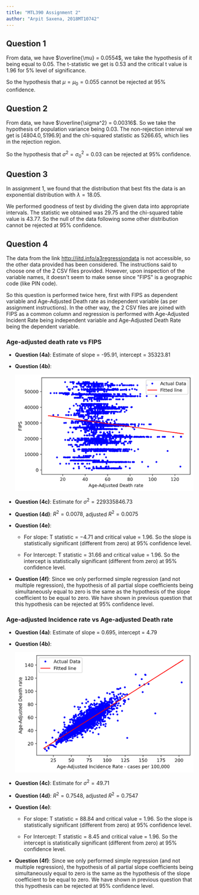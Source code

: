 ```yaml
---
title: "MTL390 Assignment 2"
author: "Arpit Saxena, 2018MT10742"
---
```


## Question 1

From data, we have $\overline{\mu} = 0.0554$, we take the hypothesis of it being equal to $0.05$. The t-statistic we get is $0.53$ and the critical t value is $1.96$ for 5% level of significance.

So the hypothesis that $\mu = \mu_0 = 0.055$ cannot be rejected at 95% confidence.

## Question 2

From data, we have $\overline{\sigma^2} = 0.00316$. So we take the hypothesis of
population variance being $0.03$. The non-rejection interval we get is $[4804.0, 5196.9]$ and the chi-squared statistic as $5266.65$, which lies in the rejection region.

So the hypothesis that $\sigma^2 = \sigma_0^2 = 0.03$ can be rejected at 95% confidence.

## Question 3

In assignment 1, we found that the distribution that best fits the data is an
exponential distribution with $\lambda = 18.05$.

We performed goodness of test by dividing the given data into appropriate
intervals. The statistic we obtained was $29.75$ and the chi-squared table value
is $43.77$. So the null of the data following some other distribution cannot be
rejected at 95% confidence.

## Question 4

The data from the link http://iitd.info/a3regressiondata is not accessible, so the other data provided has been considered. The instructions said to choose one of the 2 CSV files provided. However, upon inspection of the variable names, it doesn't seem to make sense since "FIPS" is a geographic code (like PIN code).

So this question is performed twice here, first with FIPS as dependent variable and Age-Adjusted Death rate as independent variable (as per assignment instructions). In the other way, the 2 CSV files are joined with FIPS as a common column and regression is performed with Age-Adjusted Incident Rate being independent variable
and Age-Adjusted Death Rate being the dependent variable.

### Age-adjusted death rate vs FIPS

- **Question (4a)**: Estimate of slope = -95.91, intercept = 35323.81
  
- **Question (4b)**:

    ![Regression of Age-Adjusted Death Rate vs FIPS](fips_death.png)

- **Question (4c)**: Estimate for $\sigma^2 = 229335846.73$

- **Question (4d)**: $R^2 = 0.0078$, adjusted $R^2 = 0.0075$

- **Question (4e)**:

  - For slope: T statistic = $-4.71$ and critical value = $1.96$. So the slope is statistically significant (different from zero) at 95% confidence level.

  - For Intercept: T statistic = $31.66$ and critical value = $1.96$. So the intercept is statistically significant (different from zero) at 95% confidence level.

- **Question (4f)**: Since we only performed simple regression (and not multiple regression), the hypothesis of all partial slope coefficients being simultaneously equal to zero is the same as the hypothesis of the slope coefficient to be equal to zero. We have shown in previous question that this hypothesis can be rejected at 95% confidence level.

### Age-adjusted Incidence rate vs Age-adjusted Death rate

- **Question (4a)**: Estimate of slope = 0.695, intercept = 4.79
  
- **Question (4b)**:

    ![Regression of Age-Adjusted Incidence Rate vs Age-Adjusted Death Rate](incd_death.png)

- **Question (4c)**: Estimate for $\sigma^2 = 49.71$

- **Question (4d)**: $R^2 = 0.7548$, adjusted $R^2 = 0.7547$

- **Question (4e)**:

  - For slope: T statistic = $88.84$ and critical value = $1.96$. So the slope is statistically significant (different from zero) at 95% confidence level.

  - For Intercept: T statistic = $8.45$ and critical value = $1.96$. So the intercept is statistically significant (different from zero) at 95% confidence level.

- **Question (4f)**: Since we only performed simple regression (and not multiple regression), the hypothesis of all partial slope coefficients being simultaneously equal to zero is the same as the hypothesis of the slope coefficient to be equal to zero. We have shown in previous question that this hypothesis can be rejected at 95% confidence level.

